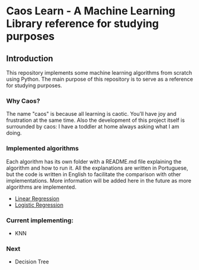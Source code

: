 # Caos Learn - A Machine Learning Library reference for studying purposes

## Introduction

This repository implements some machine learning algorithms from scratch using Python. The main purpose of this repository is to serve as a reference for studying purposes.

### Why Caos?

The name "caos" is because all learning is caotic. You'll have joy and frustration at the same time. Also the development of this project itself is surrounded by caos: I have a toddler at home always asking what I am doing.

### Implemented algorithms

Each algorithm has its own folder with a README.md file explaining the algorithm and how to run it. All the explanations are written in Portuguese, but the code is written in English to facilitate the comparison with other implementations.
More information will be added here in the future as more algorithms are implemented.

- [Linear Regression](https://github.com/SalatielBairros/CaosML/tree/main/src/regression/linear)
- [Logistic Regression](https://github.com/SalatielBairros/CaosML/tree/main/src/classification/logistic)

### Current implementing:

- KNN

### Next

- Decision Tree
